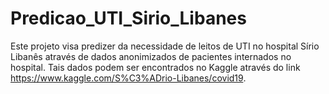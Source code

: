 # Predicao_UTI_Sirio_Libanes
Este projeto visa predizer da necessidade de leitos de UTI no hospital Sírio Libanês através de dados anonimizados de pacientes internados no hospital. Tais dados podem ser encontrados no Kaggle através do link https://www.kaggle.com/S%C3%ADrio-Libanes/covid19.
